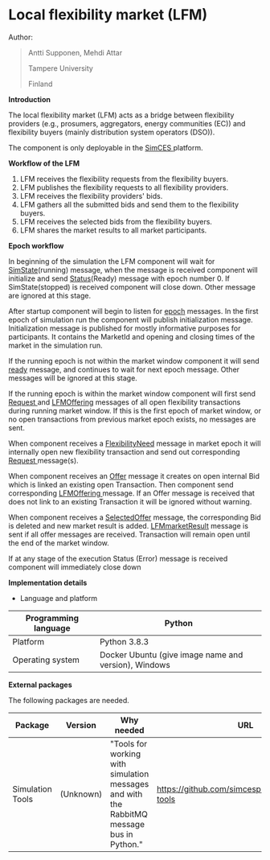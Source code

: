 # Local flexibility market (LFM)

Author:

> Antti Supponen, Mehdi Attar
>
> Tampere University
>
> Finland

**Introduction**

The local flexibility market (LFM) acts as a bridge between flexibility providers (e.g., prosumers, aggregators, energy communities (EC)) and flexibility buyers (mainly distribution system operators (DSO)).

The component is only deployable in the [SimCES ](https://simcesplatform.github.io/)platform.

**Workflow of the LFM**

1. LFM receives the flexibility requests from the flexibility buyers.
2. LFM publishes the flexibility requests to all flexibility providers.
3. LFM receives the flexibility providers' bids.
4. LFM gathers all the submitted bids and send them to the flexibility buyers.
5. LFM receives the selected bids from the flexibility buyers.
6. LFM shares the market results to all market participants.

**Epoch workflow**

In beginning of the simulation the LFM component will wait for [SimState](https://simcesplatform.github.io/core_msg-simstate/)(running) message, when the message is received component will initialize and send [Status](https://simcesplatform.github.io/core_msg-status/)(Ready) message with epoch number 0. If SimState(stopped) is received component will close down. Other message are ignored at this stage.

After startup component will begin to listen for [epoch](https://simcesplatform.github.io/core_msg-epoch/) messages. In the first epoch of simulation run the component will publish initialization message. Initialization message is published for mostly informative purposes for participants. It contains the MarketId and opening and closing times of the market in the simulation run.

If the running epoch is not within the market window component it will send [ready](https://simcesplatform.github.io/core_msg-status/#ready-message) message, and continues to wait for next epoch message. Other messages will be ignored at this stage.

If the running epoch is within the market window component will first send [Request ](https://simcesplatform.github.io/energy_msg-request/)and [LFMOffering](https://simcesplatform.github.io/energy_msg-lfmoffering/) messages of all open flexibility transactions during running market window. If this is the first epoch of market window, or no open transactions from previous market epoch exists, no messages are sent.

When component receives a [FlexibilityNeed](https://simcesplatform.github.io/energy_msg-flexibilityneed/) message in market epoch it will internally open new flexibility transaction and send out corresponding [Request ](https://simcesplatform.github.io/energy_msg-request/)message(s).

When component receives an [Offer](https://simcesplatform.github.io/energy_msg-offer/) message it creates on open internal Bid which is linked an existing open Transaction. Then component send corresponding [LFMOffering ](https://simcesplatform.github.io/energy_msg-lfmoffering/)message. If an Offer message is received that does not link to an existing Transaction it will be ignored without warning.

When component receives a [SelectedOffer](https://simcesplatform.github.io/energy_msg-selectedoffer/) message, the corresponding Bid is deleted and new market result is added. [LFMmarketResult](https://simcesplatform.github.io/energy_msg-lfmmarketresult/) message is sent if all offer messages are received. Transaction will remain open until the end of the market window.

If at any stage of the execution Status (Error) message is received component will immediately close down

**Implementation details**

- Language and platform

| Programming language | Python                                               |
| -------------------- | ---------------------------------------------------- |
| Platform             | Python 3.8.3                                         |
| Operating system     | Docker Ubuntu (give image name and version), Windows |

**External packages**

The following packages are needed.

| Package          | Version   | Why needed                                                                                | URL                                                |
| ---------------- | --------- | ----------------------------------------------------------------------------------------- | -------------------------------------------------- |
| Simulation Tools | (Unknown) | "Tools for working with simulation messages and with the RabbitMQ message bus in Python." | https://github.com/simcesplatform/simulation-tools |
